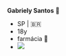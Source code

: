  **Gabriely Santos** 🥀
- SP | 🇧🇷
- 18y
- farmácia 💊
-  ![](https://media1.tenor.com/m/oQsKIi2-MDAAAAAC/skystarlights-lilo-and-stitch.gif)

